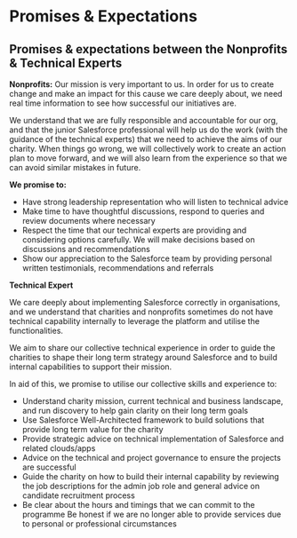 # Promises & Expectations

## Promises & expectations between the Nonprofits & Technical Experts

**Nonprofits:**
Our mission is very important to us. In order for us to create change and make an impact for this cause we care deeply about, we need real time information to see how successful our initiatives are.

We understand that we are fully responsible and accountable for our org, and that the junior Salesforce professional will help us do the work (with the guidance of the technical experts) that we need to achieve the aims of our charity.
When things go wrong, we will collectively work to create an action plan to move forward, and we will also learn from the experience so that we can avoid similar mistakes in future.

**We promise to:**
* Have strong leadership representation who will listen to technical advice
* Make time to have thoughtful discussions, respond to queries and review documents where necessary
* Respect the time that our technical experts are providing and considering options carefully. We will make decisions based on discussions and recommendations
* Show our appreciation to the Salesforce team by providing personal written testimonials, recommendations and referrals

**Technical Expert**

We care deeply about implementing Salesforce correctly in organisations, and we understand that charities and nonprofits sometimes do not have technical capability internally to leverage the platform and utilise the functionalities.

We aim to share our collective technical experience in order to guide the charities to shape their long term strategy around Salesforce and to build internal capabilities to support their mission.

In aid of this, we promise to utilise our collective skills and experience to:

* Understand charity mission, current technical and business landscape, and run discovery to help gain clarity on their long term goals
* Use Salesforce Well-Architected framework to build solutions that provide long term value for the charity
* Provide strategic advice on technical implementation of Salesforce and related clouds/apps
* Advice on the technical and project governance to ensure the projects are successful
* Guide the charity on how to build their internal capability by reviewing the job descriptions for the admin job role and general advice on candidate recruitment process
* Be clear about the hours and timings that we can commit to the programme
Be honest if we are no longer able to provide services due to personal or professional circumstances

